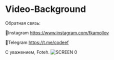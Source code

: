 # Video-Background


Обратная связь:

📌Instagram https://www.instagram.com/fkamollov

📌Telegram https://t.me/codeef

С уважением, Foteh.
![SCREEN 0](https://user-images.githubusercontent.com/55693215/104856853-c80eb080-5925-11eb-9c65-64e077c25ed9.png)
